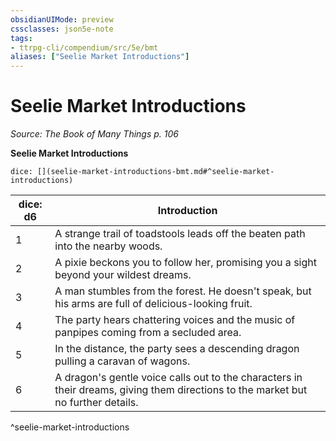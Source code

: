 ```yaml
---
obsidianUIMode: preview
cssclasses: json5e-note
tags:
- ttrpg-cli/compendium/src/5e/bmt
aliases: ["Seelie Market Introductions"]
---
```

# Seelie Market Introductions
*Source: The Book of Many Things p. 106* 

**Seelie Market Introductions**

`dice: [](seelie-market-introductions-bmt.md#^seelie-market-introductions)`

| dice: d6 | Introduction |
|----------|--------------|
| 1 | A strange trail of toadstools leads off the beaten path into the nearby woods. |
| 2 | A pixie beckons you to follow her, promising you a sight beyond your wildest dreams. |
| 3 | A man stumbles from the forest. He doesn't speak, but his arms are full of delicious-looking fruit. |
| 4 | The party hears chattering voices and the music of panpipes coming from a secluded area. |
| 5 | In the distance, the party sees a descending dragon pulling a caravan of wagons. |
| 6 | A dragon's gentle voice calls out to the characters in their dreams, giving them directions to the market but no further details. |
^seelie-market-introductions